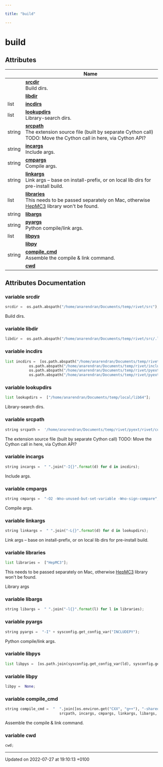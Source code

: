 ```yaml
---

title: "build"

---
```


# build



## Attributes

|                | Name           |
| -------------- | -------------- |
| | **[srcdir](http://example.org/namespaces/namespacebuild/#variable-srcdir)** <br>Build dirs.  |
| | **[libdir](http://example.org/namespaces/namespacebuild/#variable-libdir)**  |
| list | **[incdirs](http://example.org/namespaces/namespacebuild/#variable-incdirs)**  |
| list | **[lookupdirs](http://example.org/namespaces/namespacebuild/#variable-lookupdirs)** <br>Library-search dirs.  |
| string | **[srcpath](http://example.org/namespaces/namespacebuild/#variable-srcpath)** <br>The extension source file (built by separate Cython call) TODO: Move the Cython call in here, via Cython API?  |
| string | **[incargs](http://example.org/namespaces/namespacebuild/#variable-incargs)** <br>Include args.  |
| string | **[cmpargs](http://example.org/namespaces/namespacebuild/#variable-cmpargs)** <br>Compile args.  |
| string | **[linkargs](http://example.org/namespaces/namespacebuild/#variable-linkargs)** <br>Link args &ndash; base on install-prefix, or on local lib dirs for pre-install build.  |
| list | **[libraries](http://example.org/namespaces/namespacebuild/#variable-libraries)** <br>This needs to be passed separately on Mac, otherwise <a href="http://example.org/namespaces/namespacehepmc3/">HepMC3</a> library won't be found.  |
| string | **[libargs](http://example.org/namespaces/namespacebuild/#variable-libargs)**  |
| string | **[pyargs](http://example.org/namespaces/namespacebuild/#variable-pyargs)** <br>Python compile/link args.  |
| list | **[libpys](http://example.org/namespaces/namespacebuild/#variable-libpys)**  |
| | **[libpy](http://example.org/namespaces/namespacebuild/#variable-libpy)**  |
| string | **[compile_cmd](http://example.org/namespaces/namespacebuild/#variable-compile-cmd)** <br>Assemble the compile & link command.  |
| | **[cwd](http://example.org/namespaces/namespacebuild/#variable-cwd)**  |



## Attributes Documentation

### variable srcdir

```python
srcdir =  os.path.abspath("/home/anarendran/Documents/temp/rivet/src");
```

Build dirs. 

### variable libdir

```python
libdir =  os.path.abspath("/home/anarendran/Documents/temp/rivet/src/.libs");
```


### variable incdirs

```python
list incdirs =  [os.path.abspath("/home/anarendran/Documents/temp/rivet/include"),
           os.path.abspath("/home/anarendran/Documents/temp/rivet/include"),
           os.path.abspath("/home/anarendran/Documents/temp/rivet/pyext/rivet"),
           os.path.abspath("/home/anarendran/Documents/temp/rivet/pyext/rivet")];
```


### variable lookupdirs

```python
list lookupdirs =  ["/home/anarendran/Documents/temp/local/lib64"];
```

Library-search dirs. 

### variable srcpath

```python
string srcpath =  '/home/anarendran/Documents/temp/rivet/pyext/rivet/core.cpp';
```

The extension source file (built by separate Cython call) TODO: Move the Cython call in here, via Cython API? 

### variable incargs

```python
string incargs =  " ".join("-I{}".format(d) for d in incdirs);
```

Include args. 

### variable cmpargs

```python
string cmpargs =  "-O2 -Wno-unused-but-set-variable -Wno-sign-compare";
```

Compile args. 

### variable linkargs

```python
string linkargs =  " ".join("-L{}".format(d) for d in lookupdirs);
```

Link args &ndash; base on install-prefix, or on local lib dirs for pre-install build. 

### variable libraries

```python
list libraries =  ["HepMC3"];
```

This needs to be passed separately on Mac, otherwise <a href="http://example.org/namespaces/namespacehepmc3/">HepMC3</a> library won't be found. 

Library args 


### variable libargs

```python
string libargs =  " ".join("-l{}".format(l) for l in libraries);
```


### variable pyargs

```python
string pyargs =  "-I" + sysconfig.get_config_var("INCLUDEPY");
```

Python compile/link args. 

### variable libpys

```python
list libpys =  [os.path.join(sysconfig.get_config_var(ld), sysconfig.get_config_var("LDLIBRARY")) for ld in ["LIBPL", "LIBDIR"]];
```


### variable libpy

```python
libpy =  None;
```


### variable compile_cmd

```python
string compile_cmd =  "  ".join([os.environ.get("CXX", "g++"), "-shared -fPIC", "-o core.so",
                         srcpath, incargs, cmpargs, linkargs, libargs, pyargs]);
```

Assemble the compile & link command. 

### variable cwd

```python
cwd;
```





-------------------------------

Updated on 2022-07-27 at 19:10:13 +0100